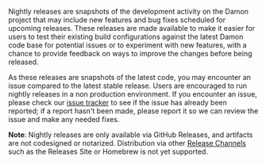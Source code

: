Nightly releases are snapshots of the development activity on the Damon project
that may include new features and bug fixes scheduled for upcoming releases.
These releases are made available to make it easier for users to test their
existing build configurations against the latest Damon code base for potential
issues or to experiment with new features, with a chance to provide feedback on
ways to improve the changes before being released.

As these releases are snapshots of the latest code, you may encounter an issue
compared to the latest stable release. Users are encouraged to run nightly
releases in a non production environment. If you encounter an issue, please
check our [issue tracker](https://github.com/hashicorp/damon/issues) to see if
the issue has already been reported; if a report hasn't been made, please
report it so we can review the issue and make any needed fixes.

**Note**: Nightly releases are only available via GitHub Releases, and
artifacts are not codesigned or notarized. Distribution via other [Release
Channels](https://www.hashicorp.com/official-release-channels) such as the
Releases Site or Homebrew is not yet supported.
